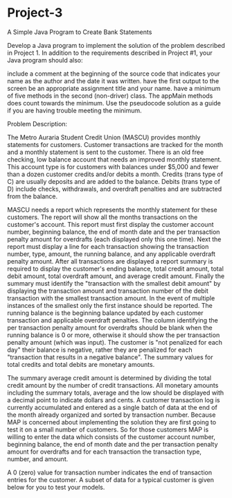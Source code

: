 # Project-3
A Simple Java Program to Create Bank Statements

Develop a Java program to implement the solution of the problem described in Project 1. In addition to the requirements described in Project #1, your Java program should also:

include a comment at the beginning of the source code that indicates your name as the author and the date it was written.
have the first output to the screen be an appropriate assignment title and your name.
have a minimum of five methods in the second (non-driver) class. The appMain methods does count towards the minimum. Use the pseudocode solution as a guide if you are having trouble meeting the minimum.

Problem Description:

The Metro Auraria Student Credit Union (MASCU) provides monthly statements for customers. Customer transactions are tracked for the month and a monthly statement is sent to the customer. There is an old free checking, low balance account that needs an improved monthly statement. This account type is for customers with balances under $5,000 and fewer than a dozen customer credits and/or debits a month. Credits (trans type of C) are usually deposits and are added to the balance. Debits (trans type of D) include checks, withdrawals, and overdraft penalties and are subtracted from the balance. 

MASCU needs a report which represents the monthly statement for these customers. The report will show all the months transactions on the customer's account. This report must first display the customer account number, beginning balance, the end of month date and the per transaction penalty amount for overdrafts (each displayed only this one time).  Next the report must display a line for each transaction showing the transaction number, type, amount, the running balance, and any applicable overdraft penalty amount. After all transactions are displayed a report summary is required to display the customer's ending balance, total credit amount, total debit amount, total overdraft amount, and average credit amount. Finally the summary must identify the "transaction with the smallest debit amount" by displaying the transaction amount and transaction number of the debit transaction with the smallest transaction amount.  In the event of multiple instances of the smallest only the first instance should be reported.
The running balance is the beginning balance updated by each customer transaction and applicable overdraft penalties.
The column identifying the per transaction penalty amount for overdrafts should be blank when the running balance is 0 or more, otherwise it should show the per transaction penalty amount (which was input). The customer is "not penalized for each day" their balance is negative, rather they are penalized for each "transaction that results in a negative balance". 
The summary values for total credits and total debits are monetary amounts. 

The summary average credit amount is determined by dividing the total credit amount by the number of credit transactions. 
All monetary amounts including the summary totals, average and the low should be displayed with a decimal point to indicate dollars and cents. 
A customer transaction log is currently accumulated and entered as a single batch of data at the end of the month already organized and sorted by transaction number. Because MAP is concerned about implementing the solution they are first going to test it on a small number of customers. So for those customers MAP is willing to enter the data which consists of the customer account number, beginning balance, the end of month date and the per transaction penalty amount for overdrafts and for each transaction the transaction type, number, and amount.

A 0 (zero) value for transaction number indicates the end of transaction entries for the customer.
A subset of data for a typical customer is given below for you to test your models.
